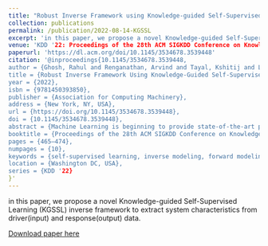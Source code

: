 ```yaml
---
title: "Robust Inverse Framework using Knowledge-guided Self-Supervised Learning: An application to Hydrology"
collection: publications
permalink: /publication/2022-08-14-KGSSL
excerpt: 'in this paper, we propose a novel Knowledge-guided Self-Supervised Learning (KGSSL) inverse framework to extract system characteristics from driver(input) and response(output) data.'
venue: 'KDD '22: Proceedings of the 28th ACM SIGKDD Conference on Knowledge Discovery and Data Mining · Aug 13, 2022'
paperurl: 'https://dl.acm.org/doi/10.1145/3534678.3539448'
citation: '@inproceedings{10.1145/3534678.3539448,
author = {Ghosh, Rahul and Renganathan, Arvind and Tayal, Kshitij and Li, Xiang and Khandelwal, Ankush and Jia, Xiaowei and Duffy, Christopher and Nieber, John and Kumar, Vipin},
title = {Robust Inverse Framework Using Knowledge-Guided Self-Supervised Learning: An Application to Hydrology},
year = {2022},
isbn = {9781450393850},
publisher = {Association for Computing Machinery},
address = {New York, NY, USA},
url = {https://doi.org/10.1145/3534678.3539448},
doi = {10.1145/3534678.3539448},
abstract = {Machine Learning is beginning to provide state-of-the-art performance in a range of environmental applications such as streamflow prediction in a hydrologic basin. However, building accurate broad-scale models for streamflow remains challenging in practice due to the variability in the dominant hydrologic processes, which are best captured by sets of process-related basin characteristics. Existing basin characteristics suffer from noise and uncertainty, among many other things, which adversely impact model performance. To tackle the above challenges, in this paper, we propose a novel Knowledge-guided Self-Supervised Learning (KGSSL) inverse framework to extract system characteristics from driver(input) and response(output) data. This first-of-its-kind framework achieves robust performance even when characteristics are corrupted or missing. We evaluate the KGSSL framework in the context of stream flow modeling using CAMELS (Catchment Attributes and MEteorology for Large-sample Studies) which is a widely used hydrology benchmark dataset. Specifically, KGSSL outperforms baseline by 16% in predicting missing characteristics. Furthermore, in the context of forward modelling, KGSSL inferred characteristics provide a 35% improvement in performance over a standard baseline when the static characteristic are unknown.},
booktitle = {Proceedings of the 28th ACM SIGKDD Conference on Knowledge Discovery and Data Mining},
pages = {465–474},
numpages = {10},
keywords = {self-supervised learning, inverse modeling, forward modeling},
location = {Washington DC, USA},
series = {KDD '22}
}'
---
```

in this paper, we propose a novel Knowledge-guided Self-Supervised Learning (KGSSL) inverse framework to extract system characteristics from driver(input) and response(output) data.

[Download paper here](https://dl.acm.org/doi/10.1145/3534678.3539448)
